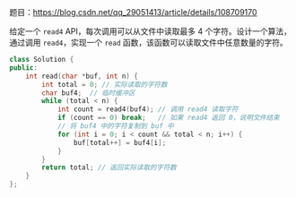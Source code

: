  

题目：https://blog.csdn.net/qq_29051413/article/details/108709170

给定一个 `read4` API，每次调用可以从文件中读取最多 4 个字符。设计一个算法，通过调用 `read4`，实现一个 `read` 函数，该函数可以读取文件中任意数量的字符。

```cpp
class Solution {
public:
    int read(char *buf, int n) {
        int total = 0; // 实际读取的字符数
        char buf4;  // 临时缓冲区
        while (total < n) {
            int count = read4(buf4); // 调用 read4 读取字符
            if (count == 0) break;   // 如果 read4 返回 0，说明文件结束
            // 将 buf4 中的字符复制到 buf 中
            for (int i = 0; i < count && total < n; i++) {
                buf[total++] = buf4[i];
            }
        }
        return total; // 返回实际读取的字符数
    }
};
```

